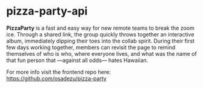 # pizza-party-api

**PizzaParty** is a fast and easy way for new remote teams to break the zoom ice. Through a shared link, the group quickly throws together an interactive album, immediately dipping their toes into the collab spirit. During their first few days working together, members can revisit the page to remind themselves of who is who, where everyone lives, and what was the name of that fun person that —against all odds— hates Hawaiian.

For more info visit the frontend repo here: https://github.com/osadezu/pizza-party
